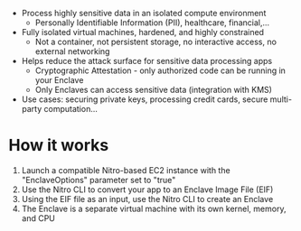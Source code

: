 - Process highly sensitive data in an isolated compute environment
  - Personally Identifiable Information (PII), healthcare, financial,...
- Fully isolated virtual machines, hardened, and highly constrained
  - Not a container, not persistent storage, no interactive access, no external networking
- Helps reduce the attack surface for sensitive data processing apps
  - Cryptographic Attestation - only authorized code can be running in your Enclave
  - Only Enclaves can access sensitive data (integration with KMS)
- Use cases: securing private keys, processing credit cards, secure multi-party computation...

# How it works

1. Launch a compatible Nitro-based EC2 instance with the "EnclaveOptions" parameter set to "true"
2. Use the Nitro CLI to convert your app to an Enclave Image File (EIF)
3. Using the EIF file as an input, use the Nitro CLI to create an Enclave
4. The Enclave is a separate virtual machine with its own kernel, memory, and CPU
